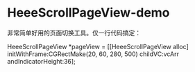 # HeeeScrollPageView-demo
非常简单好用的页面切换工具。仅一行代码搞定：

HeeeScrollPageView *pageView = [[HeeeScrollPageView alloc] initWithFrame:CGRectMake(20, 60, 280, 500) childVC:vcArr andIndicatorHeight:36];
